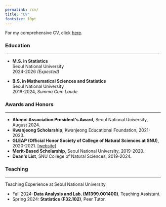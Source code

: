 ```yaml
---
permalink: /cv/
title: "CV"
fontsize: 10pt
---
```


For my comprehensive CV, click [here](/assets/attachments/CV_kim.pdf).

### Education
---

- **M.S. in Statistics**<br>Seoul National University<br>2024-2026 *(Expected)*

- **B.S. in Mathematical Sciences and Statistics**<br>Seoul National University<br>2019-2024, *Summa Cum Laude*

### Awards and Honors
---

- **Alumni Association President's Award**, Seoul National University, August 2024.
- **Kwanjeong Scholarship**, Kwanjeong Educational Foundation, 2021-2023.
- **GLEAP (Official Honor Society of College of Natural Sciences at SNU)**, 2020-2021. [\[website\]](https://snucnsgleap.wixsite.com/)
- **Merit-Based Scholarship**, Seoul National University, 2019-2020.
- **Dean's List**, SNU College of Natural Sciences, 2019-2024.




### Teaching
---
Teaching Experience at Seoul National University

- Fall 2024: **Data Analysis and Lab. (M1399.001400)**, Teaching Assistant.
- Spring 2024: **Statistics (F32.102)**, Peer Tutor.
